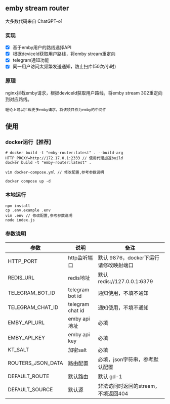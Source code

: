 ## emby stream router
大多数代码来自 ChatGPT-o1
### 实现
- [x] 基于emby用户的路线选择API
- [x] 根据deviceId获取用户路线，将emby stream重定向
- [x] telegram通知功能
- [x] 同一用户访问太频繁发送通知，防止扫库(50次/小时)

### 原理
nginx拦截emby请求，根据deviceId获取用户路线，将emby stream 302重定向到对应路线。

```理论上可以拦截更多emby请求，将该项目作为emby的中间件```

## 使用
### docker运行【推荐】
```shell
# docker build -t "emby-router:latest" . --build-arg HTTP_PROXY=http://172.17.0.1:2333 // 使用代理加速build
docker build -t "emby-router:latest" .

vim docker-compose.yml // 修改配置,参考参数说明

docker compose up -d
```
### 本地运行
```shell
npm install
cp .env.example .env
vim .env // 修改配置,参考参数说明
node index.js
```

### 参数说明
| 参数                | 说明               | 备注                        |
|-------------------|------------------|---------------------------|
| HTTP_PORT         | http监听端口         | 默认 9876，docker下运行请修改映射端口  |
| REDIS_URL         | redis地址          | 默认 redis://127.0.0.1:6379 |
| TELEGRAM_BOT_ID   | telegram bot id  | 通知使用，不填不通知                |
| TELEGRAM_CHAT_ID  | telegram chat id | 通知使用，不填不通知                |
| EMBY_API_URL      | emby api地址       | 必填                        |
| EMBY_API_KEY      | emby api key     | 必填                        |
| KT_SALT           | 加密salt           | 必填                        |
| ROUTERS_JSON_DATA | 路由配置             | 必填，json字符串，参考默认配置         |
| DEFAULT_ROUTE     | 默认路由             | 默认 gd-1                   |
| DEFAULT_SOURCE    | 默认源              | 非法访问时返回的stream，不填返回404    |
